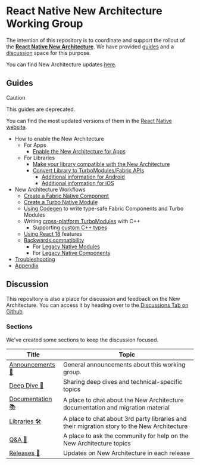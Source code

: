 # React Native New Architecture Working Group

The intention of this repository is to coordinate and support the rollout of the **[React Native New Architecture](https://reactnative.dev/docs/the-new-architecture/landing-page)**. We have provided [guides](#guides) and a [discussion](#discussion) space for this purpose.

You can find New Architecture updates [here](https://github.com/reactwg/react-native-new-architecture/discussions/categories/releases).

## Guides

> [!Caution]
> This guides are deprecated.
> 
> You can find the most updated versions of them in the [React Native website](https://reactnative.dev).

- How to enable the New Architecture
  - For Apps
    - [Enable the New Architecture for Apps](./docs/enable-apps.md)
  - For Libraries
    - [Make your library compatible with the New Architecture](./docs/enable-libraries.md)
    - [Convert Library to TurboModules/Fabric APIs](./docs/enable-libraries-prerequisites.md)
      - [Additional information for Android](./docs/enable-libraries-android.md)
      - [Additional information for iOS](./docs/enable-libraries-ios.md)
- New Architecture Workflows
  - [Create a Fabric Native Component](./docs/fabric-native-components.md)
  - [Create a Turbo Native Module](./docs/turbo-modules.md)
  - [Using Codegen](./docs/codegen.md) to write type-safe Fabric Components and Turbo Modules
  - Writing [cross-platform TurboModules](./docs/turbo-modules-xplat.md) with C++
    - Supporting [custom C++ types](./docs/cxx-custom-types.md)
  - [Using React 18](./docs/react-18.md) features
  - [Backwards compatibility](./docs/backwards-compat.md)
    - For [Legacy Native Modules](./docs/backwards-compat-turbo-modules.md)
    - For [Legacy Native Components](./docs/backwards-compat-fabric-component.md)
- [Troubleshooting](./docs/troubleshooting.md)
- [Appendix](./docs/appendix.md)

## Discussion

This repository is also a place for discussion and feedback on the New Architecture. You can access it by heading over to the [Discussions Tab on Github](https://github.com/reactwg/react-native-new-architecture/discussions).


### Sections

We've created some sections to keep the discussion focused.

| Title                                                                                                             | Topic                                                                                       |
| ----------------------------------------------------------------------------------------------------------------- | ------------------------------------------------------------------------------------------- |
| [Announcements 📣](https://github.com/reactwg/react-native-new-architecture/discussions/categories/announcements) | General announcements about this working group.                                             |
| [Deep Dive 🐳](https://github.com/reactwg/react-native-new-architecture/discussions/categories/deep-dive)         | Sharing deep dives and technical-specific topics                                            |
| [Documentation 📚](https://github.com/reactwg/react-native-new-architecture/discussions/categories/documentation) | A place to chat about the New Architecture documentation and migration material             |
| [Libraries 🛠](https://github.com/reactwg/react-native-new-architecture/discussions/categories/libraries)          | A place to chat about 3rd party libraries and their migration story to the New Architecture |
| [Q&A 🤝](https://github.com/reactwg/react-native-new-architecture/discussions/categories/q-a)                     | A place to ask the community for help on the New Architecture topics                        |
| [Releases 🏁](https://github.com/reactwg/react-native-new-architecture/discussions/categories/releases)           | Updates on New Architecture in each release                                                 |
